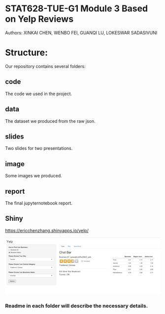 # STAT628-TUE-G1   Module 3   Based on Yelp Reviews 
Authors: XINKAI CHEN, WENBO FEI, GUANQI LU, LOKESWAR SADASIVUNI  

# Structure:
Our repository contains several folders:

## code   
The code we used in the project.

## data
The dataset we produced from the raw json.  

## slides  
Two slides for two presentations.

## image
Some images we produced.

## report  
The final jupyternotebook report.

## Shiny
https://ericchenzhang.shinyapps.io/yelp/    

![image](https://github.com/Guanqilu/YELP-G1/blob/master/image/shiny_examples.png)  

### Readme in each folder will describe the necessary details.
